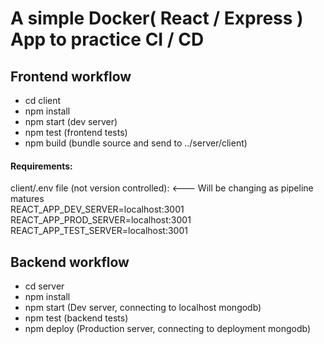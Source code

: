 # A simple Docker( React / Express ) App to practice CI / CD

## Frontend workflow
- cd client
- npm install
- npm start   (dev server)
- npm test    (frontend tests)
- npm build   (bundle source and send to ../server/client)

#### Requirements:
client/.env file (not version controlled): <--- Will be changing as pipeline matures<br>
REACT_APP_DEV_SERVER=localhost:3001 <br>
REACT_APP_PROD_SERVER=localhost:3001 <br>
REACT_APP_TEST_SERVER=localhost:3001

## Backend workflow
- cd server
- npm install
- npm start   (Dev server, connecting to localhost mongodb)
- npm test    (backend tests)
- npm deploy  (Production server, connecting to deployment mongodb)
